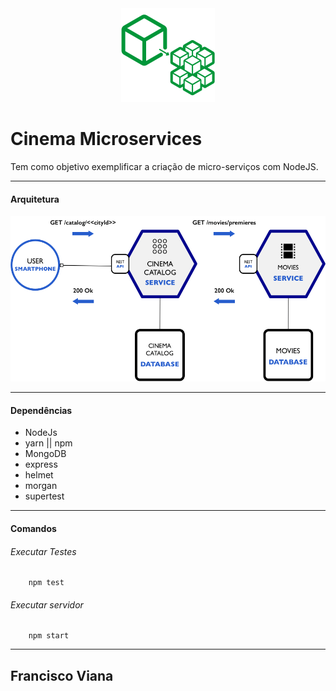 <div align="center"><a href="#"><img width="150" height="150" src="./assets/img/logo-micro.png"></a></div>

# Cinema Microservices
Tem como objetivo exemplificar a criação de micro-serviços com NodeJS.

---

#### Arquitetura

<div align="center"><a href="#"><img width="700" height="265" src="./assets/img/consulta-de-lancamentos.png"></a></div>

---

#### Dependências
- NodeJs
- yarn || npm
- MongoDB
- express
- helmet
- morgan
- supertest

---

#### Comandos
###### Executar Testes
```shell
    npm test
```

###### Executar servidor
```shell
    npm start
```

---

## Francisco Viana


